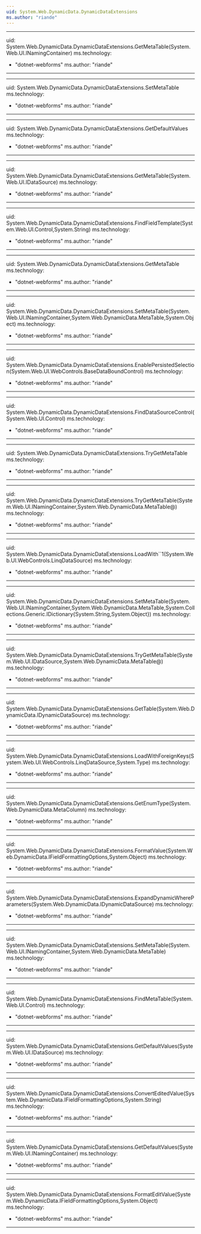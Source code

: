 ```yaml
---
uid: System.Web.DynamicData.DynamicDataExtensions
ms.author: "riande"
---
```


---
uid: System.Web.DynamicData.DynamicDataExtensions.GetMetaTable(System.Web.UI.INamingContainer)
ms.technology: 
  - "dotnet-webforms"
ms.author: "riande"
---

---
uid: System.Web.DynamicData.DynamicDataExtensions.SetMetaTable
ms.technology: 
  - "dotnet-webforms"
ms.author: "riande"
---

---
uid: System.Web.DynamicData.DynamicDataExtensions.GetDefaultValues
ms.technology: 
  - "dotnet-webforms"
ms.author: "riande"
---

---
uid: System.Web.DynamicData.DynamicDataExtensions.GetMetaTable(System.Web.UI.IDataSource)
ms.technology: 
  - "dotnet-webforms"
ms.author: "riande"
---

---
uid: System.Web.DynamicData.DynamicDataExtensions.FindFieldTemplate(System.Web.UI.Control,System.String)
ms.technology: 
  - "dotnet-webforms"
ms.author: "riande"
---

---
uid: System.Web.DynamicData.DynamicDataExtensions.GetMetaTable
ms.technology: 
  - "dotnet-webforms"
ms.author: "riande"
---

---
uid: System.Web.DynamicData.DynamicDataExtensions.SetMetaTable(System.Web.UI.INamingContainer,System.Web.DynamicData.MetaTable,System.Object)
ms.technology: 
  - "dotnet-webforms"
ms.author: "riande"
---

---
uid: System.Web.DynamicData.DynamicDataExtensions.EnablePersistedSelection(System.Web.UI.WebControls.BaseDataBoundControl)
ms.technology: 
  - "dotnet-webforms"
ms.author: "riande"
---

---
uid: System.Web.DynamicData.DynamicDataExtensions.FindDataSourceControl(System.Web.UI.Control)
ms.technology: 
  - "dotnet-webforms"
ms.author: "riande"
---

---
uid: System.Web.DynamicData.DynamicDataExtensions.TryGetMetaTable
ms.technology: 
  - "dotnet-webforms"
ms.author: "riande"
---

---
uid: System.Web.DynamicData.DynamicDataExtensions.TryGetMetaTable(System.Web.UI.INamingContainer,System.Web.DynamicData.MetaTable@)
ms.technology: 
  - "dotnet-webforms"
ms.author: "riande"
---

---
uid: System.Web.DynamicData.DynamicDataExtensions.LoadWith``1(System.Web.UI.WebControls.LinqDataSource)
ms.technology: 
  - "dotnet-webforms"
ms.author: "riande"
---

---
uid: System.Web.DynamicData.DynamicDataExtensions.SetMetaTable(System.Web.UI.INamingContainer,System.Web.DynamicData.MetaTable,System.Collections.Generic.IDictionary{System.String,System.Object})
ms.technology: 
  - "dotnet-webforms"
ms.author: "riande"
---

---
uid: System.Web.DynamicData.DynamicDataExtensions.TryGetMetaTable(System.Web.UI.IDataSource,System.Web.DynamicData.MetaTable@)
ms.technology: 
  - "dotnet-webforms"
ms.author: "riande"
---

---
uid: System.Web.DynamicData.DynamicDataExtensions.GetTable(System.Web.DynamicData.IDynamicDataSource)
ms.technology: 
  - "dotnet-webforms"
ms.author: "riande"
---

---
uid: System.Web.DynamicData.DynamicDataExtensions.LoadWithForeignKeys(System.Web.UI.WebControls.LinqDataSource,System.Type)
ms.technology: 
  - "dotnet-webforms"
ms.author: "riande"
---

---
uid: System.Web.DynamicData.DynamicDataExtensions.GetEnumType(System.Web.DynamicData.MetaColumn)
ms.technology: 
  - "dotnet-webforms"
ms.author: "riande"
---

---
uid: System.Web.DynamicData.DynamicDataExtensions.FormatValue(System.Web.DynamicData.IFieldFormattingOptions,System.Object)
ms.technology: 
  - "dotnet-webforms"
ms.author: "riande"
---

---
uid: System.Web.DynamicData.DynamicDataExtensions.ExpandDynamicWhereParameters(System.Web.DynamicData.IDynamicDataSource)
ms.technology: 
  - "dotnet-webforms"
ms.author: "riande"
---

---
uid: System.Web.DynamicData.DynamicDataExtensions.SetMetaTable(System.Web.UI.INamingContainer,System.Web.DynamicData.MetaTable)
ms.technology: 
  - "dotnet-webforms"
ms.author: "riande"
---

---
uid: System.Web.DynamicData.DynamicDataExtensions.FindMetaTable(System.Web.UI.Control)
ms.technology: 
  - "dotnet-webforms"
ms.author: "riande"
---

---
uid: System.Web.DynamicData.DynamicDataExtensions.GetDefaultValues(System.Web.UI.IDataSource)
ms.technology: 
  - "dotnet-webforms"
ms.author: "riande"
---

---
uid: System.Web.DynamicData.DynamicDataExtensions.ConvertEditedValue(System.Web.DynamicData.IFieldFormattingOptions,System.String)
ms.technology: 
  - "dotnet-webforms"
ms.author: "riande"
---

---
uid: System.Web.DynamicData.DynamicDataExtensions.GetDefaultValues(System.Web.UI.INamingContainer)
ms.technology: 
  - "dotnet-webforms"
ms.author: "riande"
---

---
uid: System.Web.DynamicData.DynamicDataExtensions.FormatEditValue(System.Web.DynamicData.IFieldFormattingOptions,System.Object)
ms.technology: 
  - "dotnet-webforms"
ms.author: "riande"
---
